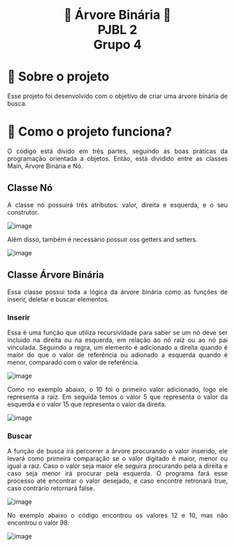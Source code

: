 <h1 align="center">
 🌳 Árvore Binária 🌳 <br>PJBL 2<br>Grupo 4<br>
</h1>

# 🚀 Sobre o projeto

<p align="justify">
    Esse projeto foi desenvolvido com o objetivo de criar uma árvore binária de busca.
</p>

# 📝 Como o projeto funciona?

<p align="justify">
    O código está divido em três partes, seguindo as boas práticas da programação orientada a objetos. Então, está dividido entre as classes Main, Árvore Binária e Nó.
</p>

## Classe Nó

<p align="justify">
    A classe nó possuirá três atributos: valor, direita e esquerda, e o seu construtor.
</p>

![image](https://github.com/abressam/binary-tree/assets/71531467/624c9c87-68a5-4e48-89a0-022b0431bfd8)


<p align="justify">
    Além disso, também é necessário possuir oss getters and setters.
</p>

![image](https://github.com/abressam/binary-tree/assets/71531467/312ca46c-a8a7-49a6-a5ed-c6689ad9b0c2)


## Classe Árvore Binária

<p align="justify">
    Essa classe possui toda a lógica da árvore binária como as funções de inserir, deletar e buscar elementos.
</p>

### Inserir

<p align="justify">
    Essa é uma função que utiliza recursividade para saber se um nó deve ser incluido na direita ou na esquerda, em relação ao nó raiz ou ao nó pai vinculada. Seguindo a regra, um elemento é adicionado a direita quando é maior do que o valor de referência ou adionado a esquerda quando é menor, comparado com o valor de referência.
</p>

![image](https://github.com/abressam/binary-tree/assets/71531467/361e33b8-af42-4c1d-9072-5bcd9d5a6141)

<p align="justify">
    Como no exemplo abaixo, o 10 foi o primeiro valor adicionado, logo ele representa a raiz. Em seguida temos o valor 5 que representa o valor da esquerda e o valor 15 que representa o valor da direita.
</p>

![image](https://github.com/abressam/binary-tree/assets/71531467/c7e06788-aac4-46f7-bb34-45086c1878b3)

### Buscar

<p align="justify">
    A função de busca irá percorrer a árvore procurando o valor inserido, ele levará como primeira comparação se o valor digitado é maior, menor ou igual a raiz. Caso o valor seja maior ele seguira procurando pela a direita e caso seja menor irá procurar pela esquerda. O programa fará esse processo até encontrar o valor desejado, e caso encontre retronará true, caso contrário retornará false.
</p>

![image](https://github.com/abressam/binary-tree/assets/71531467/8cec3baf-0860-44d3-aa10-84274c99fb46)

<p align="justify">
    No exemplo abaixo o código encontrou os valores 12 e 10, mas não encontrou o valor 98.
</p>

![image](https://github.com/abressam/binary-tree/assets/71531467/0ff6bbe6-07f1-4c38-a77c-402825b02165)





